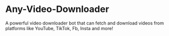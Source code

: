 # Any-Video-Downloader 
 A powerful video downloader bot that can fetch and download videos from platforms like YouTube, TikTok, Fb, Insta and more!

